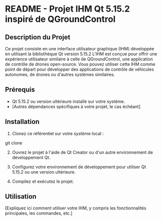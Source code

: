 # README - Projet IHM Qt 5.15.2 inspiré de QGroundControl

## Description du Projet

Ce projet consiste en une interface utilisateur graphique (IHM) développée en utilisant la bibliothèque Qt version 5.15.2 L'IHM est conçue pour offrir une expérience utilisateur similaire à celle de QGroundControl, une application de contrôle de drones open-source. Vous pouvez utiliser cette IHM comme point de départ pour développer des applications de contrôle de véhicules autonomes, de drones ou d'autres systèmes similaires.

## Prérequis

- Qt 5.15.2 ou version ultérieure installé sur votre système.
- [Autres dépendances spécifiques à votre projet, le cas échéant]

## Installation

1. Clonez ce référentiel sur votre système local :

git clone


2. Ouvrez le projet à l'aide de Qt Creator ou d'un autre environnement de développement Qt.

3. Configurez votre environnement de développement pour utiliser Qt 5.15.2 ou une version ultérieure.

4. Compilez et exécutez le projet.

## Utilisation

[Expliquez ici comment utiliser votre IHM, y compris les fonctionnalités principales, les commandes, etc.]

